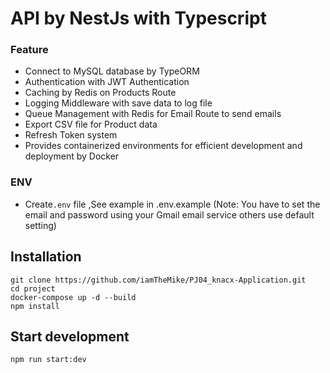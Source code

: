 # API by NestJs with Typescript 


### Feature
  * Connect to MySQL database by TypeORM 
  * Authentication with JWT Authentication
  * Caching by Redis on Products Route
  * Logging Middleware with save data to log file
  * Queue Management with Redis for Email Route to send emails
  * Export CSV file for Product data
  * Refresh  Token system
  * Provides containerized environments for efficient development and deployment by Docker
    

### ENV
  * Create`.env` file ,See example in .env.example (Note: You have to set the email and password using your Gmail email service others use default setting)
  

## Installation
```
git clone https://github.com/iamTheMike/PJ04_knacx-Application.git
cd project
docker-compose up -d --build 
npm install
```

## Start development
```
npm run start:dev
```








        
  
  

